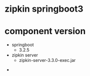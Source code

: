 # zipkin springboot3

# component version
+ springboot
  + 3.2.5
+ zipkin server 
  - zipkin-server-3.3.0-exec.jar
- 